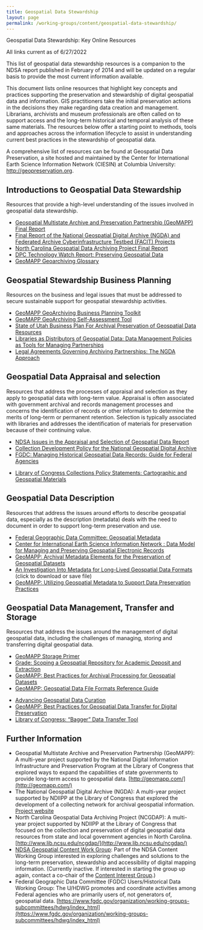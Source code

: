 ```yaml
---
title: Geospatial Data Stewardship
layout: page
permalink: /working-groups/content/geospatial-data-stewardship/
---
```

Geospatial Data Stewardship: Key Online Resources

All links current as of 6/27/2022

This list of geospatial data stewardship resources is a companion to the NDSA report published in February of 2014 and will be updated on a regular basis to provide the most current information available.

This document lists online resources that highlight key concepts and practices supporting the preservation and stewardship of digital geospatial data and information. GIS practitioners take the initial preservation actions in the decisions they make regarding data creation and management. Librarians, archivists and museum professionals are often called on to support access and the long-term historical and temporal analysis of these same materials. The resources below offer a starting point to methods, tools and approaches across the information lifecycle to assist in understanding current best practices in the stewardship of geospatial data.

A comprehensive list of resources can be found at Geospatial Data Preservation, a site hosted and maintained by the Center for International Earth Science Information Network (CIESIN) at Columbia University: http://geopreservation.org.

## Introductions to Geospatial Data Stewardship

Resources that provide a high-level understanding of the issues involved in geospatial data stewardship.

- [Geospatial Multistate Archive and Preservation Partnership (GeoMAPP) Final Report](https://geomapp.com/docs/GeoMAPP_FinalReport_final_20111231.pdf)
- [Final Report of the National Geospatial Digital Archive (NGDA) and Federated Archive Cyberinfrastructure Testbed (FACIT) Projects](https://silo.tips/download/final-report-of-the-national-geospatial-digital-archive-ngda-and-federated-archi) <!-- OLD LINK: http://www.ngda.org/docs/ngda-final-report.pdf replaced 6/2022-->
- [North Carolina Geospatial Data Archiving Project Final Report](http://digitalpreservation.gov/partners/documents/ncgdap_final_report.pdf)
- [DPC Technology Watch Report: Preserving Geospatial Data]( http://www.dpconline.org/component/docman/doc_download/363-preserving-geospatial-data-by-guy-mcgarva-steve-morris-and-gred-greg-janee)
- [GeoMAPP Geoarchiving Glossary](https://geomapp.com/using.htm)


## Geospatial Stewardship Business Planning

Resources on the business and legal issues that must be addressed to secure sustainable support for geospatial stewardship activities.

- [GeoMAPP GeoArchiving Business Planning Toolkit](https://geomapp.com/publications_categories.htm#busplan)
- [GeoMAPP GeoArchiving Self-Assessment Tool](https://geomapp.com/publications_categories.htm#assess)
- [State of Utah Business Plan For Archival Preservation of Geospatial Data Resources](https://www.fgdc.gov/grants/2007CAP/Reports/034-07-3-UT-BusinessPlanforGeospatialArchive123008.pdf)
- [Libraries as Distributors of Geospatial Data: Data Management Policies as Tools for Managing Partnerships](https://ecommons.cornell.edu/handle/1813/3562)
- [Legal Agreements Governing Archiving Partnerships: The NGDA Approach](https://library.imaging.org/archiving/articles/6/1/art00004)


## Geospatial Data Appraisal and selection

Resources that address the processes of appraisal and selection as they apply to geospatial data with long-term value. Appraisal is often associated with government archival and records management processes and concerns the identification of records or other information to determine the merits of long-term or permanent retention.  Selection is typically associated with libraries and addresses the identification of materials for preservation because of their continuing value.

- [NDSA Issues in the Appraisal and Selection of Geospatial Data Report](http://www.digitalpreservation.gov/ndsa/working_groups/documents/NDSA_AppraisalSelection_report_final102413.pdf)
- [Collection Development Policy for the National Geospatial Digital Archive](https://studylib.net/doc/7415534/collection-development-policy-for-the-national-geospatial...)
- [FGDC: Managing Historical Geospatial Data Records: Guide for Federal Agencies](https://www.fgdc.gov/organization/working-groups-subcommittees/hdwg/selection-appraisal-geospatial-content.pdf)
<!--- [Collection Development Policy for Montana State Library](http://docs.msl.mt.gov/Central_Services/Staff_Handbook/comm_pols/22_colldev.pdf)-->
<!-- - [Collection Policy - Cornell University Geospatial Information Repository](http://cugir.mannlib.cornell.edu/CUGIRCollectionDevtPolicy_20060825.pdf)-->
- [Library of Congress Collections Policy Statements: Cartographic and Geospatial Materials](http://www.loc.gov/acq/devpol/cartog.pdf)
<!-- - [California's Geospatial Records: Archival Appraisal, Accessioning, and Preservation](http://salt.umd.edu/eLegacy/)-->

## Geospatial Data Description

Resources that address the issues around efforts to describe geospatial data, especially as the description (metadata) deals with the need to document in order to support long-term preservation and use.

- [Federal Geographic Data Committee: Geospatial Metadata](http://www.fgdc.gov/metadata)
- [Center for International Earth Science Information Network : Data Model for Managing and Preserving Geospatial Electronic Records](http://www.ciesin.columbia.edu/ger/DataModelV1_20050620.pdf)
- [GeoMAPP: Archival Metadata Elements for the Preservation of Geospatial Datasets](https://geomapp.com/docs/GIS_OAIS_Archival_Metadata_v1.0_final_20110921.pdf)
- [An Investigation Into Metadata for Long-Lived Geospatial Data Formats](http://www.digitalpreservation.gov/meetings/documents/ndiipp08/session7_hoebelheinrich_paper.doc) (click to download or save file)
- [GeoMAPP: Utilizing Geospatial Metadata to Support Data Preservation Practices](https://geomapp.com/docs/GeoMetadata_Items_for_Preservation_2011_0110.pdf)

## Geospatial Data Management, Transfer and Storage

Resources that address the issues around the management of digital geospatial data, including the challenges of managing, storing and transferring digital geospatial data.

- [GeoMAPP Storage Primer](https://geomapp.com/docs/GeoMAPP_Storage_Primer_final_20111231.pdf)
- [Grade: Scoping a Geospatial Repository for Academic Deposit and Extraction](https://era.ed.ac.uk/bitstream/handle/1842/2508/gradeDigitalRightsIssues.PDF?sequence=1&isAllowed=y)  <!--old link: http://edina.ac.uk/projects/grade/ -->
- [GeoMAPP: Best Practices for Archival Processing for Geospatial Datasets](https://geomapp.com/docs/GIS_Archival_Processing_Process_v1.0_final_20111102.pdf)
- [GeoMAPP: Geospatial Data File Formats Reference Guide](http://geomapp.com/docs/GeoMAPP_Geospatial_data_file_formats_FINAL_20110701.xls)
<!-- - [NCSA/NARA Technical Report: Scientific formats for geospatial data preservation A study of suitability and performance](http://www.hdfgroup.org/projects/nara/Sci_fmts_and_geodata_HDF.pdf) -->
- [Advancing Geospatial Data Curation](http://www.ukoln.ac.uk/events/pv-2005/pv-2005-final-papers/030.pdf)
- [GeoMAPP: Best Practices for Geospatial Data Transfer for Digital Preservation](http://geomapp.com/docs/Geo_Data_Transfer_BestPractices_v1.0_final_20111201.pdf)
- [Library of Congress: “Bagger” Data Transfer Tool](https://github.com/LibraryOfCongress/bagit-java)

## Further Information

- Geospatial Multistate Archive and Preservation Partnership (GeoMAPP): A multi-year project supported by the National Digital Information Infrastructure and Preservation Program at the Library of Congress that explored ways to expand the capabilities of state governments to provide long-term access to geospatial data.  [http://geomapp.com/](http://geomapp.com/)
- The National Geospatial Digital Archive (NGDA): A multi-year project supported by NDIIPP at the Library of Congress that explored the development of a collecting network for archival geospatial information. [Project website](https://www.digitalpreservation.gov/partners/ngda.html) <!-- old link [http://www.ngda.org/](http://www.ngda.org/)-->
- North Carolina Geospatial Data Archiving Project (NCGDAP): A multi-year project supported by NDIIPP at the Library of Congress that focused on the collection and preservation of digital geospatial data resources from state and local government agencies in North Carolina. [http://www.lib.ncsu.edu/ncgdap/](http://www.lib.ncsu.edu/ncgdap/)
- [NDSA Geospatial Content Work Group](https://ndsa.org/working-groups/content/geospatial-data-stewardship/): Part of the NDSA Content Working Group interested in exploring challenges and solutions to the long-term preservation, stewardship and accessibility of digital mapping information. (Currently inactive. If interested in starting the group up again, contact a co-chair of the [Content Interest Group](https://ndsa.org/groups/content/).)
- Federal Geographic Data Committee (FGDC) Users/Historical Data Working Group: The U/HDWG promotes and coordinate activities among Federal agencies who are primarily users of, not generators of, geospatial data. [https://www.fgdc.gov/organization/working-groups-subcommittees/hdwg/index_html](https://www.fgdc.gov/organization/working-groups-subcommittees/hdwg/index_html)
